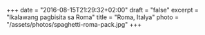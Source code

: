+++
date = "2016-08-15T21:29:32+02:00"
draft = "false"
excerpt = "Ikalawang pagbisita sa Roma"
title = "Roma, Italya"
photo = "/assets/photos/spaghetti-roma-pack.jpg"
+++

